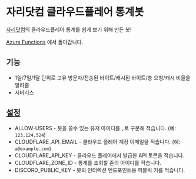 # 자리닷컴 클라우드플레어 통계봇

[자리닷컴](https://자리.com)의 클라우드플레어 통계를 쉽게 보기 위해 만든 봇!

[Azure Functions](https://azure.microsoft.com/en-us/services/functions) 에서 돌아갑니다.

## 기능
- 1일/7일/1달 단위로 고유 방문자/전송된 바이트/캐시된 바이트/총 요청/캐시 비율을 알려줌
- 서버리스

## [설정](https://docs.microsoft.com/en-us/azure/azure-functions/functions-how-to-use-azure-function-app-settings?tabs=portal#settings)
- ALLOW-USERS - 봇을 쓸수 있는 유저 아이디를 `,`로 구분해 적습니다. (예: `123,124,524`)
- CLOUDFLARE_API_EMAIL - 클라우드 플레어 계정 이메일을 적습니다. (예: `a@example.com`)
- CLOUDFLARE_API_KEY - 클라우드 플레어에서 발급한 API 토큰을 적습니다.
- CLOUDFLARE_ZONE_ID - 통계를 조회할 존의 아이디를 적습니다.
- DISCORD_PUBLIC_KEY - 봇의 인터렉션 엔드포인트용 퍼블릭 키를 적습니다.
